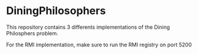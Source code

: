 # DiningPhilosophers
This repository contains 3 differents implementations of the Dining Philosphers problem.

For the RMI implementation, make sure to run the RMI registry on port 5200
